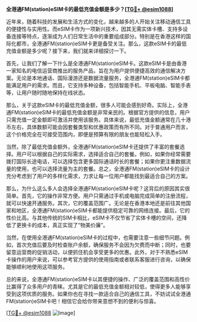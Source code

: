 **全港通FM(station)eSIM卡的最低充值金额是多少？[[TG💪+ @esim1088](https://t.me/s/esim1088)]**

近年来，随着科技的发展和生活方式的变化，越来越多的人开始关注移动通信工具的便捷性与实用性。而eSIM卡作为一项新兴技术，因其无需实体卡槽、支持多设备连接等特点，逐渐成为人们日常生活中的重要组成部分。特别是在香港这样的国际化都市，全港通FM(station)eSIM卡更是备受关注。那么，这款eSIM卡的最低充值金额是多少呢？接下来，我们就来详细探讨一下。

首先，让我们了解一下什么是全港通FM(station)eSIM卡。这款eSIM卡是由香港一家知名的电信运营商推出的服务产品，旨在为用户提供便捷高效的通信解决方案。无论是本地通话、国际漫游还是数据流量服务，全港通FM(station)eSIM卡都能满足用户的需求。而且，它支持多种设备，包括智能手机、平板电脑、智能手表等，让用户随时随地保持在线状态。

那么，关于这款eSIM卡的最低充值金额，很多人可能会感到好奇。实际上，全港通FM(station)eSIM卡的最低充值金额是非常亲民的。根据官方提供的信息，用户只需充值一定金额即可激活并使用该服务。具体来说，最低充值金额通常在几十港币左右，具体数额可能会因套餐类型和优惠政策而有所不同。对于普通用户而言，这个价格完全在可接受范围内，即便是预算有限的朋友也能轻松入手。

当然，除了最低充值金额外，全港通FM(station)eSIM卡还提供了丰富的套餐选择。用户可以根据自己的实际需求，选择适合自己的套餐。例如，如果你经常需要拨打国际长途电话，可以选择包含更多国际通话时长的套餐；如果你更注重数据流量的使用，也可以选择流量为主的套餐。总之，全港通FM(station)eSIM卡的设计充分考虑到了用户的多样化需求，力求让每一位用户都能找到最适合自己的方案。

那么，为什么这么多人会选择全港通FM(station)eSIM卡呢？这背后的原因其实很简单。首先，它的操作非常方便。用户只需通过手机或电脑完成简单的注册流程，就可以快速开通服务。其次，它的覆盖范围广。无论是在香港本地还是前往其他国家和地区，全港通FM(station)eSIM卡都能提供稳定可靠的网络连接。最后，它的性价比高。与其他传统的SIM卡相比，eSIM卡不仅节省了实体卡槽的空间，还降低了更换卡的成本，真正实现了“物美价廉”。

当然，在使用全港通FM(station)eSIM卡的过程中，也需要注意一些细节问题。例如，首次充值后要及时检查账户余额，确保服务不会因为欠费而中断；同时，也要留意运营商的促销活动，以便抓住机会享受更多的优惠。此外，对于不熟悉eSIM卡操作的用户来说，可以参考官方提供的使用指南或者联系客服进行咨询，以确保能够顺利地使用这项服务。

总的来说，全港通FM(station)eSIM卡以其便捷的操作、广泛的覆盖范围和高性价比赢得了众多用户的青睐。尤其是它的最低充值金额相对较低，使得更多人能够享受到这项优质的服务。如果你也在寻找一款适合自己的通信工具，不妨试试全港通FM(station)eSIM卡吧！相信它会给你带来意想不到的便利与惊喜。

[[TG💪+ @esim1088](https://t.me/s/esim1088) ![Image](https://i.postimg.cc/4NQfJmqS/Snipaste-2025-05-13-00-14-12.png)]